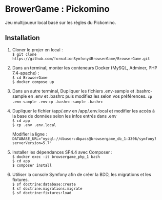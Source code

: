 # BrowerGame : Pickomino
Jeu multijoueur local basé sur les règles du Pickomino.

## Installation  

1. Cloner le projer en local :  
    `$ git clone https://github.com/formationSymfony4BrowserGame/BrowserGame.git`  

2. Dans un terminal, monter les conteneurs Docker (MySQL, Adminer, PHP 7.4-apache) :  
    `$ cd BrowserGame`  
    `$ docker compose up`  

3. Dans un autre terminal, Dupliquer les fichiers .env-sample et .bashrc-sample en .env et .bashrc puis modifiez les selon vos préférences.
    `cp .env-sample .env`
    `cp .bashrc-sample .bashrc`

4. Dupliquer le fichier /app/.env en /app/.env.local et modifier les accès à la base de données selon les infos entrés dans .env  
    `$ cd app`  
    `$ cp .env .env.local`  

    Modifier la ligne :  
    `DATABASE_URL="mysql://dbuser:dbpass@browsergame_db_1:3306/symfony?serverVersion=5.7"`  

5. Installer les dépendances SF4.4 avec Composer :  
    `$ docker exec -it browsergame_php_1 bash`  
    `$ cd app`  
    `$ composer install`  

6. Utiliser la console Symfony afin de créer la BDD, les migrations et les fixtures.  
    `$ sf doctrine:database:create`  
    `$ sf doctrine:migrations:migrate`  
    `$ sf doctrine:fixtures:load`  
